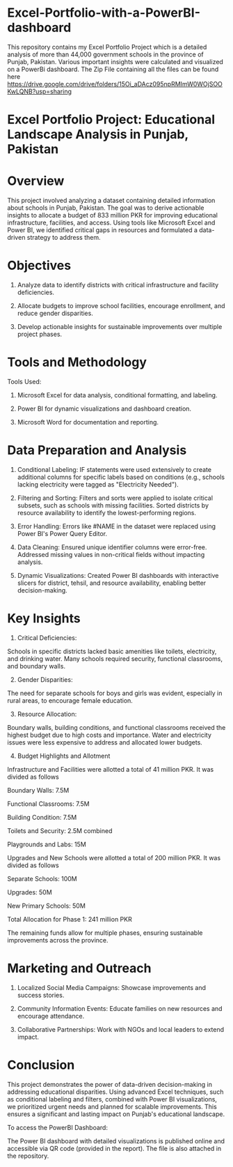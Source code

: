 # Excel-Portfolio-with-a-PowerBI-dashboard
This repository contains my Excel Portfolio Project which is a detailed analysis of more than 44,000 government schools in the province of Punjab, Pakistan. Various important insights were calculated and visualized on a PowerBi dashboard. The Zip File containing all the files can be found here https://drive.google.com/drive/folders/15Oi_aDAcz095npRMImW0WOjSOOKwLQNB?usp=sharing

# Excel Portfolio Project: Educational Landscape Analysis in Punjab, Pakistan

# Overview

This project involved analyzing a dataset containing detailed information about schools in Punjab, Pakistan. The goal was to derive actionable insights to allocate a budget of 833 million PKR for improving educational infrastructure, facilities, and access. Using tools like Microsoft Excel and Power BI, we identified critical gaps in resources and formulated a data-driven strategy to address them.

# Objectives

1. Analyze data to identify districts with critical infrastructure and facility deficiencies.

2. Allocate budgets to improve school facilities, encourage enrollment, and reduce gender disparities.

3. Develop actionable insights for sustainable improvements over multiple project phases.

# Tools and Methodology

Tools Used:

1. Microsoft Excel for data analysis, conditional formatting, and labeling.

2. Power BI for dynamic visualizations and dashboard creation.

3. Microsoft Word for documentation and reporting.

# Data Preparation and Analysis

1. Conditional Labeling:
IF statements were used extensively to create additional columns for specific labels based on conditions (e.g., schools lacking electricity were tagged as "Electricity Needed").

2. Filtering and Sorting:
Filters and sorts were applied to isolate critical subsets, such as schools with missing facilities.
Sorted districts by resource availability to identify the lowest-performing regions.

3. Error Handling:
Errors like #NAME in the dataset were replaced using Power BI's Power Query Editor.

4. Data Cleaning:
Ensured unique identifier columns were error-free.
Addressed missing values in non-critical fields without impacting analysis.

5. Dynamic Visualizations:
Created Power BI dashboards with interactive slicers for district, tehsil, and resource availability, enabling better decision-making.

# Key Insights

1. Critical Deficiencies:

Schools in specific districts lacked basic amenities like toilets, electricity, and drinking water.
Many schools required security, functional classrooms, and boundary walls.

2. Gender Disparities:

The need for separate schools for boys and girls was evident, especially in rural areas, to encourage female education.

3. Resource Allocation:

Boundary walls, building conditions, and functional classrooms received the highest budget due to high costs and importance.
Water and electricity issues were less expensive to address and allocated lower budgets.

4. Budget Highlights and Allotment

Infrastructure and Facilities were allotted a total of 41 million PKR. It was divided as follows

Boundary Walls: 7.5M

Functional Classrooms: 7.5M

Building Condition: 7.5M

Toilets and Security: 2.5M combined

Playgrounds and Labs: 15M

Upgrades and New Schools were allotted a total of 200 million PKR. It was divided as follows

Separate Schools: 100M

Upgrades: 50M

New Primary Schools: 50M

Total Allocation for Phase 1: 241 million PKR

The remaining funds allow for multiple phases, ensuring sustainable improvements across the province.

# Marketing and Outreach

1. Localized Social Media Campaigns:
Showcase improvements and success stories.

2. Community Information Events:
Educate families on new resources and encourage attendance.

3. Collaborative Partnerships:
Work with NGOs and local leaders to extend impact.

# Conclusion
This project demonstrates the power of data-driven decision-making in addressing educational disparities. Using advanced Excel techniques, such as conditional labeling and filters, combined with Power BI visualizations, we prioritized urgent needs and planned for scalable improvements. This ensures a significant and lasting impact on Punjab's educational landscape.

To access the PowerBI Dashboard: 

The Power BI dashboard with detailed visualizations is published online and accessible via QR code (provided in the report). The file is also attached in the repository.
